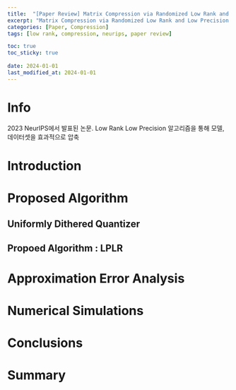 ```yaml
---
title:  "[Paper Review] Matrix Compression via Randomized Low Rank and Low Precision Factorization"
excerpt: "Matrix Compression via Randomized Low Rank and Low Precision Factorization"
categories: [Paper, Compression]
tags: [low rank, compression, neurips, paper review]

toc: true
toc_sticky: true
 
date: 2024-01-01
last_modified_at: 2024-01-01 
---
```

# Info
2023 NeurIPS에서 발표된 논문.
Low Rank Low Precision 알고리즘을 통해 모델, 데이터셋을 효과적으로 압축

# Introduction


# Proposed Algorithm

## Uniformly Dithered Quantizer
## Propoed Algorithm : LPLR

# Approximation Error Analysis

# Numerical Simulations

# Conclusions

# Summary

